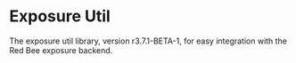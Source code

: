 # Exposure Util

The exposure util library, version r3.7.1-BETA-1, for easy integration with the Red Bee exposure backend.